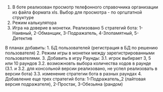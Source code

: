 1.  В боте реализован просмотр телефонного справочника организации из файла формата xls.
    Выбор для просмотра - по оргштатной структуре
2.  Режим калькулятора
3.  Игра на доверие в монетки.
    Реализовано 5 стратегий бота: 1-Наивный, 2-Обманщик, 3-Подражатель, 4-Злопамятный, 5- Детектив

В планах добавить:
    1. БД пользователей (регистрация в БД по решению пользователя)
    2. Режим игры в монетки между зарегистрированными пользователями.
    3.  Добавить в игру Раунды:
        3.1.  игрок выбирает 3, 5 или 10 раундов
        3.2.  возможновть выбора количества ходов в раунде 
        (3.1. и 3.2. для консольной версии реализовано, не успел реализовать в версии бота)
        3.3. изменение стратегии бота в разных раундах
    4. Добавление еще трех стратегий бота: 1-Подражатель_2 (лайтовая версия подражателя), 2-Простак, 3-Обезьяна (рандом)